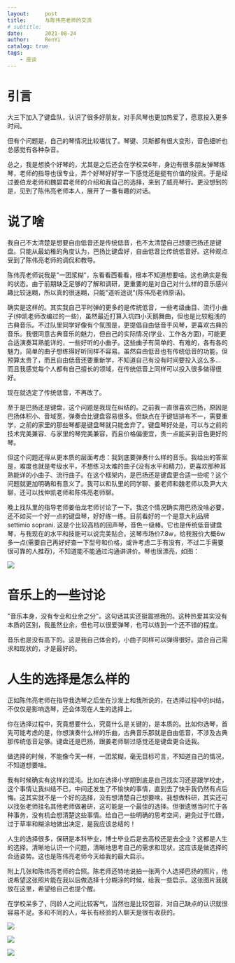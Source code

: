 ```yaml
---
layout:     post
title:      与陈伟亮老师的交流
# subtitle:   
date:       2021-08-24
author:     RenYi
catalog: true
tags:
    - 座谈
---
```


# 引言

大三下加入了键盘队，认识了很多好朋友，对手风琴也更加热爱了，愿意投入更多时间。

但有个问题是，自己的琴情况比较堪忧了。琴键、贝斯都有很大变形，音色细听也总感觉有各种杂音。

总之，我是想换个好琴的，尤其是之后还会在学校呆6年，身边有很多朋友弹琴练琴，老师的指导也很专业，弄个好琴好好学一下感觉还是挺有价值的投资。于是经过姜伯龙老师和魏碧君老师的介绍和我自己的选择，来到了威亮琴行。更没想到的是，见到了陈伟亮老师本人，展开了一番有趣的对话。



# 说了啥

我自己不太清楚是想要自由低音还是传统低音，也不太清楚自己想要巴扬还是键盘。只能从最幼稚的角度认为，巴扬比键盘好，自由低音比传统低音好。这种观点受到了陈伟亮老师的调侃和教导。

陈伟亮老师说我是"一团浆糊"，东看看西看看，根本不知道想要啥。这也确实是我的状态。由于前期缺乏足够的了解和调研，更重要的是对自己对什么样的音乐感兴趣比较迷糊，所以真的很迷糊，只能"道听途说"(陈伟亮老师原话)。

确实是这样的。其实我自己平时弹的更多的是传统低音，一些考级曲目、流行小曲子(仲凯老师改编过的一些)，虽然最近打算入坑四小天鹅舞曲，但也是比较粗浅的古典音乐。不过队里同学好像有个氛围是，更提倡自由低音手风琴，更喜欢古典的音乐。我很同意古典音乐的魅力，但自己的实际情况(学业、工作各方面)，可能更合适演奏耳熟能详的，一些好听的小曲子。这些曲子有简单的、有难的，各有各的魅力。简单的曲子想练得好听同样不容易。虽然自由低音也有传统低音的功能，但预算太贵了，而且自由低音还要重新学，不知道自己有没有时间要投入这么多… 而且我感觉每个人都有自己擅长的领域，在传统低音上同样可以投入很多做得很好。

现在就选定了传统低音，不再改了。

至于是巴扬还是键盘，这个问题是我现在纠结的。之前我一直很喜欢巴扬，原因是巴扬体积小、音域宽，弹奏会比键盘容易很多。但缺点在于键钮排布不一，需要重学，之前的家里的那些琴都是键盘琴就只能舍弃了。键盘琴好处是，可以与之前的技术完美兼容、与家里的琴完美兼容，而且价格偏便宜，贵一点能买到音色更好的琴。

但这个问题还得从更本质的层面考虑：我到底要弹奏什么样的音乐。我给出的答案是，难度也就是考级水平，不想练习太难的曲子(没有水平和精力)，更喜欢那种耳熟能详的小曲子、流行曲子。在这个框架内，是巴扬还是键盘更合适一些呢？这个问题就更加明确和有意义了。我可以和队里的同学聊、姜老师和魏老师以及尹大大聊，还可以找仲凯老师和陈伟亮老师聊。

晚上找队里的指导老师姜伯龙老师讨论了一下。我这个情况确实用巴扬没啥必要，还不如买一个好一点的键盘琴，好好练一练。目前看好的一个是意大利品牌settimio soprani. 这是个比较高档的回声琴，音色一级棒。它也是传统低音键盘琴，与我现在的水平和技能可以说完美贴合。这琴市场价7.8w，给我报价大概6w多一点(需要自己再好好查一下型号和价格，或许考虑二手有没有，不过二手需要很可靠的人推荐)，不知道能不能通过沟通讲讲价。琴也很漂亮，如图：

![](https://nmrenyi.github.io/img/settimiosoprani.jpg)



# 音乐上的一些讨论

"音乐本身，没有专业和业余之分"。这句话其实还挺震撼我的。这种热爱其实没有本质的区别，我虽然业余，但也可以很爱弹琴，也可以练到一个还不错的程度。

音乐也是没有高下的。这是我自己体会的，小曲子同样可以弹得很好。适合自己需求和现状的，才是最好的。

# 人生的选择是怎么样的

正如陈伟亮老师在指导我选琴之后坐在沙发上和我所说的，在选择过程中的纠结，不仅仅是影响选琴，还会体现在人生的选择上。

你在选择过程中，究竟想要什么，究竟什么是关键的，是本质的。比如你选琴，首先可能考虑的是，你想演奏什么样的乐曲，古典音乐那就是自由低音，不涉及古典那传统低音足够。键盘还是巴扬，跟姜老师聊过感觉还是键盘更合适我。

做选择的时候，不能像今天一样，一团浆糊，毫无目标可言，不知道自己的情况，不知道想要啥。

我有时候确实有这样的混沌。比如在选择小学期到底是自己找实习还是跟学校走，这个事情让我纠结不已，中间还发生了不愉快的事情，直到去了快手我仍然有点后悔。这其实就不是一个好的选择，没有想清楚自己想要啥。我想做科研，其实还可以找张老师挂名其他老师做暑研，这可能是一个最佳的选择。但很遗憾当时忙于各种事务，没有机会想清楚这些事情。给自己一些明确的思考空间，避免过于忙碌，过于草率和糊涂地做出决定，是我应该总结的！

人生的选择很多，保研是本科毕业，博士毕业后是去高校还是去企业？这都是人生的选择。清晰地认识一个问题，清晰地思考自己的需求和现状，这应该是做选择的合适姿势。这也是陈伟亮老师今天给我的最大启示。

附上几张和陈伟亮老师的合照。陈老师还特地说拍一张两个人选择巴扬的照片，他说希望这张照片能在我以后做选择十分糊涂的时候，给我一些启示。这张图片我就放在这里，希望给自己也提个醒。

在学校呆多了，同龄人之间比较客气，当然也是比较包容，对自己缺点的认识就很容易不足。多和不同的人，年长有经验的人聊天是很有收获的。

![](https://nmrenyi.github.io/img/WeiLiangChen-RenYi-1.jpg)

![](https://nmrenyi.github.io/img/WeiLiangChen-RenYi-2.jpg)

![](https://nmrenyi.github.io/img/WeiLiangChen-RenYi-3.jpg)

